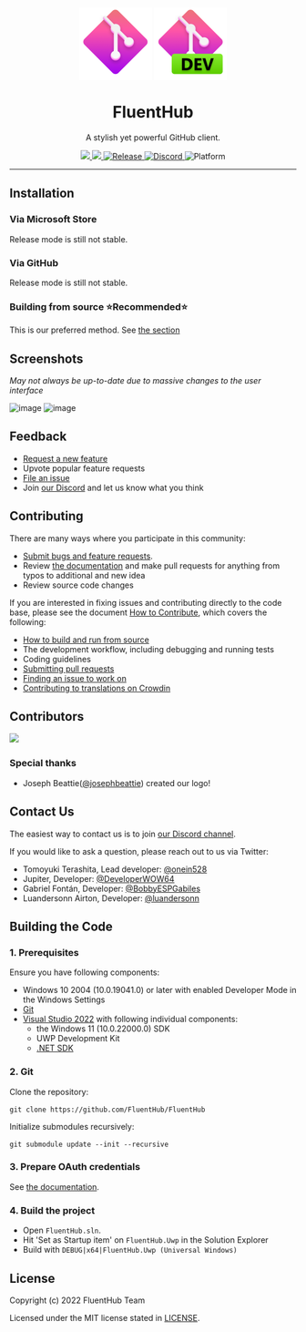 <p align="center">
  <img width="128" align="center" src="assets/fluenthub.png" />
  <img width="128" align="center" src="assets/fluenthub-dev.png" />
</p>
<h1 align="center">
  FluentHub
</h1>
<p align="center">
  A stylish yet powerful GitHub client.
</p>

<p align="center">
  <a title="Azure Pipeline" target="_blank" href="https://dev.azure.com/fluenthub/FluentHub">
    <img src="https://dev.azure.com/fluenthub/FluentHub/_apis/build/status/Build%20Pipeline%20(x64)?branchName=main">
  </a>
  <a title="Crowdin" target="_blank" href="https://crowdin.com/project/fluenthub">
    <img src="https://badges.crowdin.net/fluenthub/localized.svg">
  </a>
  <a title="GitHub Releases" target="_blank" href="https://github.com/fluenthub-community/FluentHub/releases">
    <img src="https://img.shields.io/github/v/release/fluenthub-community/fluenthub?include_prereleases" alt="Release" />
  </a>
  <a title="Discord" target="_blank" href="https://discord.gg/8KtRkjq2Q4">
    <img src="https://img.shields.io/discord/935562861701390336?color=blue&label=Discord" alt="Discord" />
  </a>
  <a title="Platform" target="_blank">
    <img src="https://img.shields.io/badge/Platform-Windows-red" alt="Platform" />
  </a>
</p>

---

## Installation

### Via Microsoft Store

Release mode is still not stable.

<!--
This is our preferred method. This allows you to always be on the latest version when we release new builds with automatic updates.

<a title="Microsoft Store" target="_blank" href="https://apps.microsoft.com/store/detail/fluenthub/9nkb9hx8rjz3">
  <img width="128" align="center" src="https://getbadgecdn.azureedge.net/images/English_L.png" />
</a>
-->

### Via GitHub

Release mode is still not stable.

<!--
Released builds can be manually downloaded from this [repository's Releases page](https://github.com/FluentHub/FluentHub/releases).

Download the `FluentHub_<versionNumber>.msixbundle` file from the `Assets` section. In order too install the app, you can simply double-click on the .msixbundle file, and the app installer should automatically run. If that fails for any reason, you can try the following command at a PowerShell prompt:

```powershell
# NOTE: If you are using PowerShell 7+, please run
#   Import-Module Appx -UseWindowsPowerShell
# before using Add-AppxPackage.

Add-AppxPackage FluentHub_<versionNumber>.msixbundle
```
-->

### Building from source ⭐Recommended⭐

This is our preferred method.
See [the section](#building-the-code)

## Screenshots

*May not always be up-to-date due to massive changes to the user interface*

![image](https://user-images.githubusercontent.com/62196528/183133469-88c60c73-9058-4a23-a781-642cbd3cd318.png)
![image](https://user-images.githubusercontent.com/62196528/183133521-42891ffa-7ada-485d-ac6d-a802e1b883b9.png)


## Feedback

- [Request a new feature](https://github.com/FluentHub/FluentHub/pulls)
- Upvote popular feature requests
- [File an issue](https://github.com/FluentHub/FluentHub/issues/new/choose)
- Join [our Discord](https://discord.gg/8KtRkjq2Q4) and let us know what you think

## Contributing

There are many ways where you participate in this community:

- [Submit bugs and feature requests](https://github.com/FluentHub/FluentHub/issues/new/choose).
- Review [the documentation](docs/code-style.md) and make pull requests for anything from typos to additional and new idea
- Review source code changes

If you are interested in fixing issues and contributing directly to the code base, please see the document [How to Contribute](docs/), which covers the following:

- [How to build and run from source](docs/)
- The development workflow, including debugging and running tests
- Coding guidelines
- [Submitting pull requests](https://github.com/FluentHub/FluentHub/pulls)
- [Finding an issue to work on](https://github.com/FluentHub/FluentHub/issues/new/choose)
- [Contributing to translations on Crowdin](https://crowdin.com/project/fluenthub)

## Contributors

<a href="https://github.com/FluentHub/FluentHub/graphs/contributors">
  <img src="https://contrib.rocks/image?repo=FluentHub/FluentHub" />
</a>

### Special thanks

- Joseph Beattie([@josephbeattie](https://github.com/josephbeattie)) created our logo!

## Contact Us

The easiest way to contact us is to join [our Discord channel](https://discord.gg/8KtRkjq2Q4).

If you would like to ask a question, please reach out to us via Twitter:

- Tomoyuki Terashita, Lead developer: [@onein528](https://twitter.com/onein528)
- Jupiter, Developer: [@DeveloperWOW64](https://twitter.com/DeveloperWOW64)
- Gabriel Fontán, Developer: [@BobbyESPGabiles](https://twitter.com/BobbyESPGabiles)
- Luandersonn Airton, Developer: [@luandersonn](https://twitter.com/luandersonn)

## Building the Code

### 1. Prerequisites

Ensure you have following components:

- Windows 10 2004 (10.0.19041.0) or later with enabled Developer Mode in the Windows Settings
- [Git](https://git-scm.com/)
- [Visual Studio 2022](https://visualstudio.microsoft.com/vs/) with following individual components:
  - the Windows 11 (10.0.22000.0) SDK
  - UWP Development Kit
  - [.NET SDK](https://dotnet.microsoft.com/en-us/download)

### 2. Git

Clone the repository:

```git
git clone https://github.com/FluentHub/FluentHub
```

Initialize submodules recursively:

```git
git submodule update --init --recursive
```

### 3. Prepare OAuth credentials

See [the documentation](docs/credentials.md).

### 4. Build the project

- Open `FluentHub.sln`.
- Hit 'Set as Startup item' on `FluentHub.Uwp` in the Solution Explorer
- Build with `DEBUG|x64|FluentHub.Uwp (Universal Windows)`

## License

Copyright (c) 2022 FluentHub Team

Licensed under the MIT license stated in [LICENSE](LICENSE).
